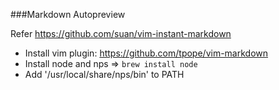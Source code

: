 ###Markdown Autopreview 

Refer  https://github.com/suan/vim-instant-markdown

- Install vim plugin: https://github.com/tpope/vim-markdown
- Install node and nps => `brew install node`
- Add '/usr/local/share/nps/bin' to PATH



